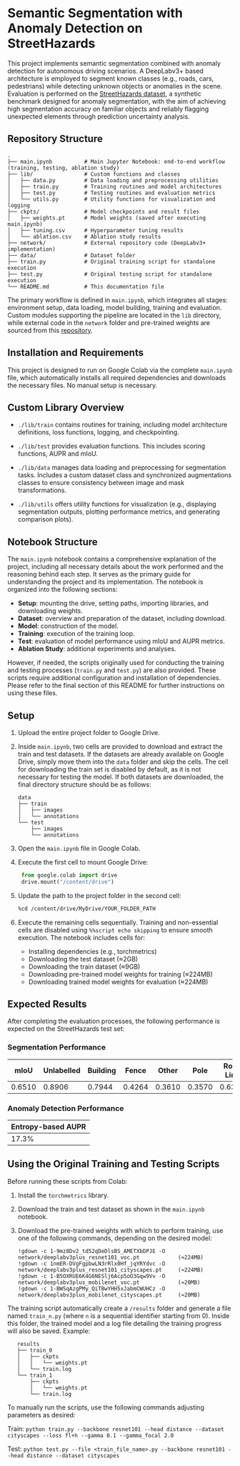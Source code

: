 # Semantic Segmentation with Anomaly Detection on StreetHazards
This project implements semantic segmentation combined with anomaly detection for autonomous driving scenarios. A DeepLabv3+ based architecture is employed to segment known classes (e.g., roads, cars, pedestrians) while detecting unknown objects or anomalies in the scene. Evaluation is performed on the [StreetHazards dataset](https://paperswithcode.com/dataset/streethazards), a synthetic benchmark designed for anomaly segmentation, with the aim of achieving high segmentation accuracy on familiar objects and reliably flagging unexpected elements through prediction uncertainty analysis.

## Repository Structure

```plaintext
.
├── main.ipynb          # Main Jupyter Notebook: end-to-end workflow (training, testing, ablation study)
├── lib/                # Custom functions and classes
│   ├── data.py         # Data loading and preprocessing utilities
│   ├── train.py        # Training routines and model architectures
│   ├── test.py         # Testing routines and evaluation metrics
│   └── utils.py        # Utility functions for visualization and logging
├── ckpts/              # Model checkpoints and result files
│   ├── weights.pt      # Model weights (saved after executing main.ipynb)
│   ├── tuning.csv      # Hyperparameter tuning results
│   └── ablation.csv    # Ablation study results
├── network/            # External repository code (DeepLabv3+ implementation)
├── data/               # Dataset folder
├── train.py            # Original training script for standalone execution
├── test.py             # Original testing script for standalone execution
└── README.md           # This documentation file

```
The primary workflow is defined in `main.ipynb`, which integrates all stages: environment setup, data loading, model building, training and evaluation. Custom modules supporting the pipeline are located in the `lib` directory, while external code in the `network` folder and pre-trained weights are sourced from this [repository](https://git01lab.cs.univie.ac.at/est-gan/deeplabv3plus-pytorch).

## Installation and Requirements
This project is designed to run on Google Colab via the complete `main.ipynb` file, which automatically installs all required dependencies and downloads the necessary files. No manual setup is necessary.

## Custom Library Overview
- `./lib/train` contains routines for training, including model architecture definitions, loss functions, logging, and checkpointing.

- `./lib/test` provides evaluation functions. This includes scoring functions, AUPR and mIoU.

- `./lib/data` manages data loading and preprocessing for segmentation tasks. Includes a custom dataset class and synchronized augmentations classes to ensure consistency between image and mask transformations.

- `./lib/utils` offers utility functions for visualization (e.g., displaying segmentation outputs, plotting performance metrics, and generating comparison plots).

## Notebook Structure
The `main.ipynb` notebook contains a comprehensive explanation of the project, including all necessary details about the work performed and the reasoning behind each step. It serves as the primary guide for understanding the project and its implementation. The notebook is organized into the following sections:
- **Setup**: mounting the drive, setting paths, importing libraries, and downloading weights.
- **Dataset**: overview and preparation of the dataset, including download.
- **Model**: construction of the model.
- **Training**: execution of the training loop.
- **Test**: evaluation of model performance using mIoU and AUPR metrics.
- **Ablation Study**: additional experiments and analyses.

However, if needed, the scripts originally used for conducting the training and testing processes (`train.py` and `test.py`) are also provided. These scripts require additional configuration and installation of dependencies. Please refer to the final section of this README for further instructions on using these files.

## Setup
1. Upload the entire project folder to Google Drive.
2. Inside `main.ipynb`, two cells are provided to download and extract the train and test datasets. If the datasets are already available on Google Drive, simply move them into the `data` folder and skip the cells. The cell for downloading the train set is disabled by default, as it is not necessary for testing the model. If both datasets are downloaded, the final directory structure should be as follows:
   ```plaintext
   data
   ├── train
   │   ├── images
   │   └── annotations
   └── test
       ├── images
       └── annotations
   ```
3. Open the `main.ipynb` file in Google Colab.
4. Execute the first cell to mount Google Drive:

   ```python
    from google.colab import drive
    drive.mount("/content/drive")
   ```
   
5. Update the path to the project folder in the second cell:  
    ```bash
    %cd /content/drive/MyDrive/YOUR_FOLDER_PATH
    ```
6. Execute the remaining cells sequentially. Training and non-essential cells are disabled using `%%script echo skipping` to ensure smooth execution. The notebook includes cells for:  
    - Installing dependencies (e.g., torchmetrics)
    - Downloading the test dataset (≈2GB)
    - Downloading the train dataset (≈9GB)
    - Downloading pre-trained model weights for training (≈224MB)
    - Downloading trained model weights for evaluation (≈224MB)

## Expected Results
After completing the evaluation processes, the following performance is expected on the StreetHazards test set:

### Segmentation Performance

|mIoU  | Unlabelled | Building | Fence  | Other  | Pole   | Road Line | Road   | Sidewalk | Vegetation | Car    | Wall   | Traffic Sign |
|------|------------|----------|--------|--------|--------|-----------|--------|----------|------------|--------|--------|--------------|
|0.6510| 0.8906     | 0.7944   | 0.4264 | 0.3610 | 0.3570 | 0.6368    | 0.9629 | 0.7193   | 0.8660     | 0.7191 | 0.5578 | 0.5207       |

### Anomaly Detection Performance

| Entropy-based AUPR |
|--------------------|
| 17.3%              |

## Using the Original Training and Testing Scripts
Before running these scripts from Colab:

1. Install the `torchmetrics` library.

2. Download the train and test dataset as shown in the `main.ipynb` notebook.

3. Download the pre-trained weights with which to perform training, use one of the following commands, depending on the desired model:
    ```plaintext
    !gdown -c 1-9mz8Dv2_td52qDeDlsBS_AMETXbDPJE -O network/deeplabv3plus_resnet101_voc.pt            (≈224MB)
    !gdown -c 1nmER-DVgFgpbwLN3rRlx0Hf_jqYRYdvc -O network/deeplabv3plus_resnet101_cityscapes.pt     (≈224MB)
    !gdown -c 1-B5OXRUE6K4G6NESlj6Acp5oO3Gqw9Vv -O network/deeplabv3plus_mobilenet_voc.pt            (≈20MB)
    !gdown -c 1-BWSqAzgPMy_QiTBwYHH5xJabmCWUHCz -O network/deeplabv3plus_mobilenet_cityscapes.pt     (≈20MB)
    ```
    
The training script automatically create a `/results` folder and generate a file named `train_n.py` (where `n` is a sequential identifier starting from 0). Inside this folder, the trained model and a log file detailing the training progress will also be saved. Example:
```plaintext
   results
   ├── train_0
   │   ├── ckpts
   │   │   └── weights.pt
   │   └── train.log
   └── train_1
       ├── ckpts
       │   └── weights.pt
       └── train.log
   ```

To manually run the scripts, use the following commands adjusting parameters as desired:

Train: `python train.py --backbone resnet101 --head distance --dataset cityscapes --loss fl+h --gamma 0.1 --gamma_focal 2.0`

Test: `python test.py --file <train_file_name>.py --backbone resnet101 --head distance --dataset cityscapes`

